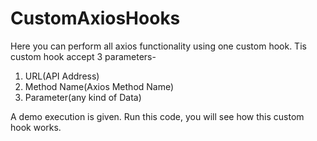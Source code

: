 # CustomAxiosHooks

Here you can perform all axios functionality using one custom hook.
Tis custom hook accept 3 parameters-

1. URL(API Address)
2. Method Name(Axios Method Name)
3. Parameter(any kind of Data)

A demo execution is given. Run this code, you will see how this custom hook works.
